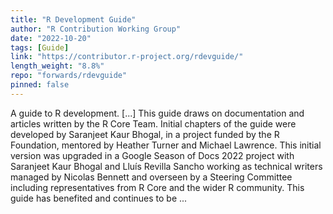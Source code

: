 ```yaml
---
title: "R Development Guide"
author: "R Contribution Working Group"
date: "2022-10-20"
tags: [Guide]
link: "https://contributor.r-project.org/rdevguide/"
length_weight: "8.8%"
repo: "forwards/rdevguide"
pinned: false
---
```


A guide to R development. [...] This guide draws on documentation and articles written by the R Core Team.
Initial chapters of the guide were developed by Saranjeet Kaur Bhogal, in a project funded by the R Foundation, mentored by Heather Turner and Michael Lawrence. This initial version was upgraded in a Google Season of Docs 2022 project with Saranjeet Kaur Bhogal and Lluís Revilla Sancho working as technical writers managed by Nicolas Bennett and overseen by a Steering Committee including representatives from R Core and the wider R community. This guide has benefited and continues to be ...
